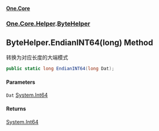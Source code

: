 #### [One.Core](index.md 'index')
### [One.Core.Helper](One_Core_Helper.md 'One.Core.Helper').[ByteHelper](One_Core_Helper_ByteHelper.md 'One.Core.Helper.ByteHelper')
## ByteHelper.EndianINT64(long) Method
转换为对应长度的大端模式 
```csharp
public static long EndianINT64(long Dat);
```
#### Parameters
<a name='One_Core_Helper_ByteHelper_EndianINT64(long)_Dat'></a>
`Dat` [System.Int64](https://docs.microsoft.com/en-us/dotnet/api/System.Int64 'System.Int64')  
  
#### Returns
[System.Int64](https://docs.microsoft.com/en-us/dotnet/api/System.Int64 'System.Int64')  
